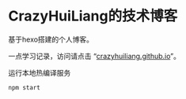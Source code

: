 # CrazyHuiLiang的技术博客

基于hexo搭建的个人博客。

一点学习记录，访问请点击 “[crazyhuiliang.github.io](https://crazyhuiliang.github.io)”。

运行本地热编译服务
```
npm start
```


